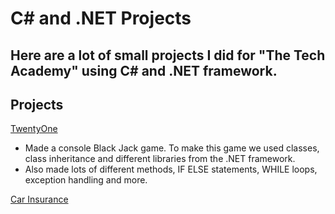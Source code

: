 # C# and .NET Projects
Here are a lot of small projects I did for "The Tech Academy" using C# and .NET framework.
---
## Projects
[TwentyOne](https://github.com/Neomonkey1/Basic-C--projects/tree/main/TwentyOne)

- Made a console Black Jack game. To make this game we used classes, class inheritance and different libraries from the .NET framework.
- Also made lots of different methods, IF ELSE statements, WHILE loops, exception handling and more. 

[Car Insurance]()
